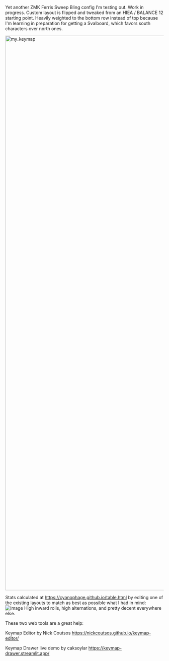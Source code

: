 Yet another ZMK Ferris Sweep Bling config I'm testing out. Work in progress. Custom layout is flipped and tweaked from an HIEA / BALANCE 12 starting point. Heavily weighted to the bottom row instead of top because I'm learning in preparation for getting a Svalboard, which favors south characters over north ones.

<img width="915" height="1764" alt="my_keymap" src="https://github.com/user-attachments/assets/0ca941d6-055d-4680-b286-cd70cc9a55cb" />

Stats calculated at https://cyanophage.github.io/table.html by editing one of the existing layouts to match as best as possible what I had in mind:
![image](https://github.com/user-attachments/assets/691543a7-a71a-4521-a8b7-16ca223c0758)
High inward rolls, high alternations, and pretty decent everywhere else.

These two web tools are a great help:

Keymap Editor by Nick Coutsos https://nickcoutsos.github.io/keymap-editor/

Keymap Drawer live demo by caksoylar https://keymap-drawer.streamlit.app/
